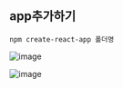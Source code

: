 ## app추가하기

```
npm create-react-app 폴더명
```

![image](https://github.com/OnlyREHA/React/assets/145514740/b86d67ae-7464-42ba-bd8f-02bf727d7d59)

![image](https://github.com/OnlyREHA/React/assets/145514740/d4c91fbf-4a3d-47b5-8233-4546576b3ff2)




